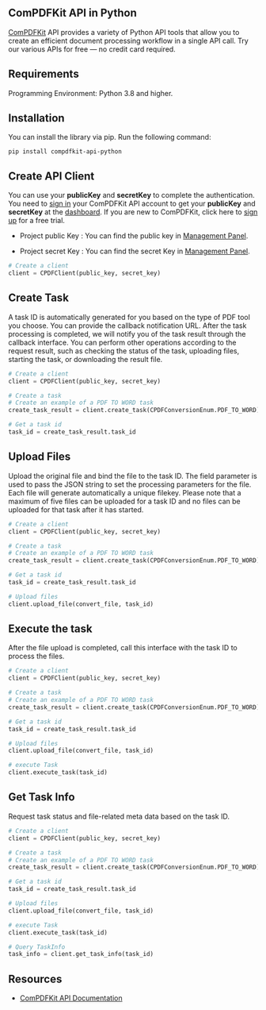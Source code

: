 ## ComPDFKit API in Python

[ComPDFKit](https://api.compdf.com/api/docs/introduction) API provides a variety of Python API tools that allow you to create an efficient document processing workflow in a single API call. Try our various APIs for free — no credit card required.



## Requirements

Programming Environment: Python 3.8 and higher.

## Installation

You can install the library via pip. Run the following command:

```shell script
pip install compdfkit-api-python
```



## Create API Client

You can use your **publicKey** and **secretKey** to complete the authentication. You need to [sign in](https://api.compdf.com/login) your ComPDFKit API account to get your **publicKey** and **secretKey** at the [dashboard](https://api-dashboard.compdf.com/api/keys). If you are new to ComPDFKit, click here to [sign up](https://api.compdf.com/signup) for a free trial.

- Project public Key : You can find the public key in [Management Panel](https://api-dashboard.compdf.com/api/keys).

- Project secret Key : You can find the secret Key in [Management Panel](https://api-dashboard.compdf.com/api/keys).

```python
# Create a client
client = CPDFClient(public_key, secret_key)
```



## Create Task

A task ID is automatically generated for you based on the type of PDF tool you choose. You can provide the callback notification URL. After the task processing is completed, we will notify you of the task result through the callback interface. You can perform other operations according to the request result, such as checking the status of the task, uploading files, starting the task, or downloading the result file.

```python
# Create a client
client = CPDFClient(public_key, secret_key)

# Create a task
# Create an example of a PDF TO WORD task
create_task_result = client.create_task(CPDFConversionEnum.PDF_TO_WORD)

# Get a task id
task_id = create_task_result.task_id
```



## Upload Files

Upload the original file and bind the file to the task ID. The field parameter is used to pass the JSON string to set the processing parameters for the file. Each file will generate automatically a unique filekey. Please note that a maximum of five files can be uploaded for a task ID and no files can be uploaded for that task after it has started.

```python
# Create a client
client = CPDFClient(public_key, secret_key)

# Create a task
# Create an example of a PDF TO WORD task
create_task_result = client.create_task(CPDFConversionEnum.PDF_TO_WORD)

# Get a task id
task_id = create_task_result.task_id

# Upload files
client.upload_file(convert_file, task_id)
```



## Execute the task

After the file upload is completed, call this interface with the task ID to process the files.

```python
# Create a client
client = CPDFClient(public_key, secret_key)

# Create a task
# Create an example of a PDF TO WORD task
create_task_result = client.create_task(CPDFConversionEnum.PDF_TO_WORD)

# Get a task id
task_id = create_task_result.task_id

# Upload files
client.upload_file(convert_file, task_id)

# execute Task
client.execute_task(task_id)
```



## Get Task Info

Request task status and file-related meta data based on the task ID.

```python
# Create a client
client = CPDFClient(public_key, secret_key)

# Create a task
# Create an example of a PDF TO WORD task
create_task_result = client.create_task(CPDFConversionEnum.PDF_TO_WORD)

# Get a task id
task_id = create_task_result.task_id

# Upload files
client.upload_file(convert_file, task_id)

# execute Task
client.execute_task(task_id)

# Query TaskInfo
task_info = client.get_task_info(task_id)
```

## Resources

* [ComPDFKit API Documentation](https://api.compdf.com/api/docs/introduction)
